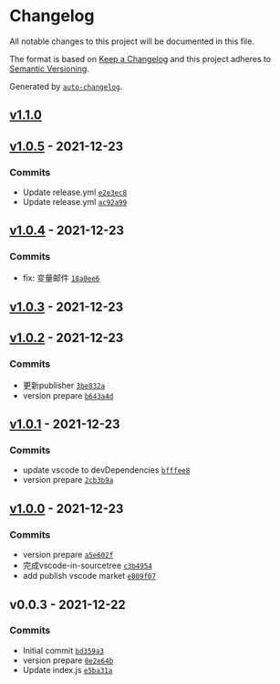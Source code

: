 # Changelog

All notable changes to this project will be documented in this file.

The format is based on [Keep a Changelog](https://keepachangelog.com/en/1.0.0/)
and this project adheres to [Semantic Versioning](https://semver.org/spec/v2.0.0.html).

Generated by [`auto-changelog`](https://github.com/CookPete/auto-changelog).

## [v1.1.0](https://github.com/slcnx/open-sourcetree-in-vscode-plugin/compare/v1.0.5...v1.1.0)

## [v1.0.5](https://github.com/slcnx/open-sourcetree-in-vscode-plugin/compare/v1.0.4...v1.0.5) - 2021-12-23

### Commits

- Update release.yml [`e2e3ec8`](https://github.com/slcnx/open-sourcetree-in-vscode-plugin/commit/e2e3ec8142a61c5ec3fa9d8a8cd1eba2c6417e09)
- Update release.yml [`ac92a99`](https://github.com/slcnx/open-sourcetree-in-vscode-plugin/commit/ac92a99db4fb8c364f68f6fc38e277901cf2bc24)

## [v1.0.4](https://github.com/slcnx/open-sourcetree-in-vscode-plugin/compare/v1.0.3...v1.0.4) - 2021-12-23

### Commits

- fix: 变量邮件 [`18a0ee6`](https://github.com/slcnx/open-sourcetree-in-vscode-plugin/commit/18a0ee6b2958692a377e0d1cdebae54c7f5e442d)

## [v1.0.3](https://github.com/slcnx/open-sourcetree-in-vscode-plugin/compare/v1.0.2...v1.0.3) - 2021-12-23

## [v1.0.2](https://github.com/slcnx/open-sourcetree-in-vscode-plugin/compare/v1.0.1...v1.0.2) - 2021-12-23

### Commits

- 更新publisher [`3be832a`](https://github.com/slcnx/open-sourcetree-in-vscode-plugin/commit/3be832ae64e1967823902ad8de697bdaa8231d97)
- version prepare [`b643a4d`](https://github.com/slcnx/open-sourcetree-in-vscode-plugin/commit/b643a4ded3d2e2533c9c3f25cfde389126bbb826)

## [v1.0.1](https://github.com/slcnx/open-sourcetree-in-vscode-plugin/compare/v1.0.0...v1.0.1) - 2021-12-23

### Commits

- update vscode to devDependencies [`bfffee8`](https://github.com/slcnx/open-sourcetree-in-vscode-plugin/commit/bfffee89de9df5cdc10a3f268523c918528010e5)
- version prepare [`2cb3b9a`](https://github.com/slcnx/open-sourcetree-in-vscode-plugin/commit/2cb3b9a3552e0a8e7fd12dc07e3a90a1d654599f)

## [v1.0.0](https://github.com/slcnx/open-sourcetree-in-vscode-plugin/compare/v0.0.3...v1.0.0) - 2021-12-23

### Commits

- version prepare [`a5e602f`](https://github.com/slcnx/open-sourcetree-in-vscode-plugin/commit/a5e602f9f6f6e00900787cce976689d81c6c5e15)
- 完成vscode-in-sourcetree [`c3b4954`](https://github.com/slcnx/open-sourcetree-in-vscode-plugin/commit/c3b4954813e6819f6c80cc75a169c8502ddc0efc)
- add publish vscode market [`e809f07`](https://github.com/slcnx/open-sourcetree-in-vscode-plugin/commit/e809f071147676ecab2cdfb7bf96f5776b193468)

## v0.0.3 - 2021-12-22

### Commits

- Initial commit [`bd359a3`](https://github.com/slcnx/open-sourcetree-in-vscode-plugin/commit/bd359a3bcea849b3aa5e85095804b4e88d6c3036)
- version prepare [`8e2e64b`](https://github.com/slcnx/open-sourcetree-in-vscode-plugin/commit/8e2e64b811750cd334113b1fb599c8e05152ba17)
- Update index.js [`e5ba31a`](https://github.com/slcnx/open-sourcetree-in-vscode-plugin/commit/e5ba31a8f5f25163a2f6185886da205f0b4266a5)

